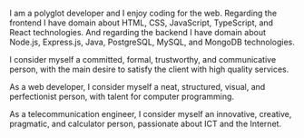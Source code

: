 I am a polyglot developer and I enjoy coding for the web. Regarding the frontend I have domain about HTML, CSS, JavaScript, TypeScript, and React technologies. And regarding the backend I have domain about Node.js, Express.js, Java, PostgreSQL, MySQL, and MongoDB technologies.

I consider myself a committed, formal, trustworthy, and communicative person, with the main desire to satisfy the client with high quality services.

As a web developer, I consider myself a neat, structured, visual, and perfectionist person, with talent for computer programming.

As a telecommunication engineer, I consider myself an innovative, creative, pragmatic, and calculator person, passionate about ICT and the Internet.
